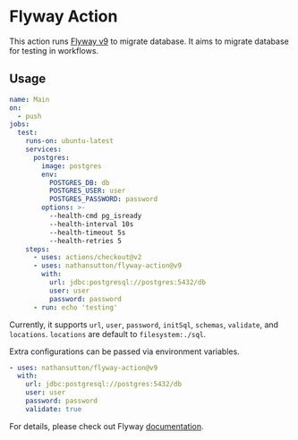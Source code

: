 # Flyway Action

This action runs [Flyway v9][flyway] to migrate database. It aims to migrate database for testing in workflows.

## Usage

```yaml
name: Main
on:
  - push
jobs:
  test:
    runs-on: ubuntu-latest
    services:
      postgres:
        image: postgres
        env:
          POSTGRES_DB: db
          POSTGRES_USER: user
          POSTGRES_PASSWORD: password
        options: >-
          --health-cmd pg_isready
          --health-interval 10s
          --health-timeout 5s
          --health-retries 5
    steps:
      - uses: actions/checkout@v2
      - uses: nathansutton/flyway-action@v9
        with:
          url: jdbc:postgresql://postgres:5432/db
          user: user
          password: password
      - run: echo 'testing'
```

Currently, it supports `url`, `user`, `password`, `initSql`, `schemas`, `validate`, and `locations`. `locations` are default to `filesystem:./sql`.

Extra configurations can be passed via environment variables.

```yaml
- uses: nathansutton/flyway-action@v9
  with:
    url: jdbc:postgresql://postgres:5432/db
    user: user
    password: password
    validate: true
```

For details, please check out Flyway [documentation].

[flyway]: https://flywaydb.org/
[documentation]: https://flywaydb.org/documentation/configuration/parameters/
